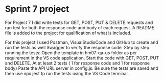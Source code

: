 # Sprint 7 project

For Project 7 I did write tests for GET, POST, PUT & DELETE requests and ran test for both the response code and body of each request.
A README file is added to the project for qualification of what is included.

For this project I used Postman, VisualStudioCode and GitHub to create and run the tests as well Swagger to verify the response code.
Step by step running the tests:
Open the template in hm07-qa-us folder as per requirement in the VS code application. Start the code with GET, POST, PUT and DELETE. At at least 2 tests ( 1 for response code and 1 for response body)
Paste the API URL server in config.js.
Be sure the tests are saved and then use npx jest tp run the tests using the VS Code terminal

